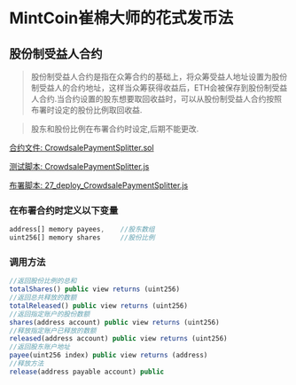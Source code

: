 # MintCoin崔棉大师的花式发币法

## 股份制受益人合约
> 股份制受益人合约是指在众筹合约的基础上，将众筹受益人地址设置为股份制受益人的合约地址，这样当众筹获得收益后，ETH会被保存到股份制受益人合约.当合约设置的股东想要取回收益时，可以从股份制受益人合约按照布署时设定的股份比例取回收益.

> 股东和股份比例在布署合约时设定,后期不能更改.

[合约文件: CrowdsalePaymentSplitter.sol](https://github.com/Fankouzu/MintCoin/blob/master/contracts/Multi/AllowanceCrowdsale.sol)

[测试脚本: CrowdsalePaymentSplitter.js](https://github.com/Fankouzu/MintCoin/blob/master/test/Multi/AllowanceCrowdsale.js)

[布署脚本: 27_deploy_CrowdsalePaymentSplitter.js](https://github.com/Fankouzu/MintCoin/blob/master/migrations/27_deploy_CrowdsalePaymentSplitter.js)

### 在布署合约时定义以下变量
```javascript
address[] memory payees,    //股东数组
uint256[] memory shares     //股份比例
```
### 调用方法
```javascript
//返回股份比例的总和
totalShares() public view returns (uint256)
//返回总共释放的数额
totalReleased() public view returns (uint256) 
//返回指定账户的股份数额
shares(address account) public view returns (uint256)
//释放指定账户已释放的数额
released(address account) public view returns (uint256)
//返回股东账户地址
payee(uint256 index) public view returns (address)
//释放方法
release(address payable account) public
```
